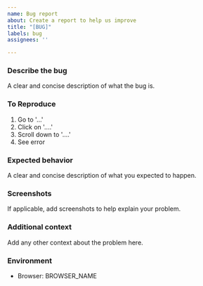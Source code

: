 ```yaml
---
name: Bug report
about: Create a report to help us improve
title: "[BUG]"
labels: bug
assignees: ''

---
```


### Describe the bug
A clear and concise description of what the bug is.

### To Reproduce
1. Go to '...'
2. Click on '....'
3. Scroll down to '....'
4. See error

### Expected behavior
A clear and concise description of what you expected to happen.

### Screenshots
If applicable, add screenshots to help explain your problem.


### Additional context
Add any other context about the problem here.

### Environment 
 - Browser:  BROWSER_NAME
